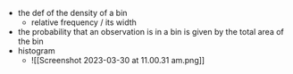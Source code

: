 
- the def of the density of a bin 
	- relative frequency / its width 
- the probability that an observation is in a bin is given by the total area of the bin 
- histogram 
	- ![[Screenshot 2023-03-30 at 11.00.31 am.png]]